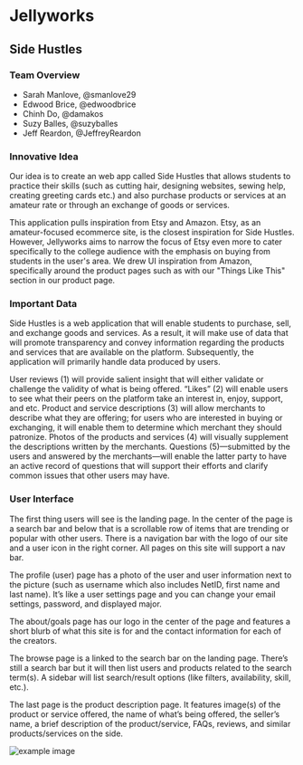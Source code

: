 # Jellyworks

## Side Hustles 

### Team Overview

* Sarah Manlove, @smanlove29
* Edwood Brice, @edwoodbrice
* Chinh Do, @damakos
* Suzy Balles, @suzyballes
* Jeff Reardon, @JeffreyReardon

### Innovative Idea

Our idea is to create an web app called Side Hustles that allows students to practice their skills (such as cutting hair, designing websites, sewing help, creating greeting cards etc.) and also purchase products or services at an amateur rate or through an exchange of goods or services. 

This application pulls inspiration from Etsy and Amazon. Etsy, as an amateur-focused ecommerce site, is the closest inspiration for Side Hustles. However, Jellyworks aims to narrow the focus of Etsy even more to cater specifically to the college audience with the emphasis on buying from students in the user's area. We drew UI inspiration from Amazon, specifically around the product pages such as with our "Things Like This" section in our product page. 

### Important Data

Side Hustles is a web application that will enable students to purchase, sell, and exchange goods and services. As a result, it will make use of data that will promote transparency and convey information regarding the products and services that are available on the platform. Subsequently, the application will primarily handle data produced by users.  

User reviews (1) will provide salient insight that will either validate or challenge the validity of what is being offered. “Likes” (2) will enable users to see what their peers on the platform take an interest in, enjoy, support, and etc. Product and service descriptions (3) will allow merchants to describe what they are offering; for users who are interested in buying or exchanging, it will enable them to determine which merchant they should patronize. Photos of the products and services (4) will visually supplement the descriptions written by the merchants. Questions (5)—submitted by the users and answered by the merchants—will enable the latter party to have an active record of questions that will support their efforts and clarify common issues that other users may have. 

### User Interface

The first thing users will see is the landing page. In the center of the page is a search bar and below that is a scrollable row of items that are trending or popular with other users. There is a navigation bar with the logo of our site and a user icon in the right corner. All pages on this site will support a nav bar. 

The profile (user) page has a photo of the user and user information next to the picture (such as username which also includes NetID, first name and last name). It’s like a user settings page and you can change your email settings, password, and displayed major. 

The about/goals page has our logo in the center of the page and features a short blurb of what this site is for and the contact information for each of the creators. 

The browse page is a linked to the search bar on the landing page. There’s still a search bar but it will then list users and products related to the search term(s). A sidebar will list search/result options (like filters, availability, skill, etc.). 

The last page is the product description page. It features image(s) of the product or service offered, the name of what’s being offered, the seller’s name, a brief description of the product/service, FAQs, reviews, and similar products/services on the side.

![example image](imgs/chick.jpg)

